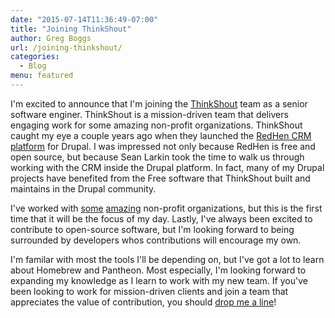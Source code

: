 ```yaml
---
date: "2015-07-14T11:36:49-07:00"
title: "Joining ThinkShout"
author: Greg Boggs
url: /joining-thinkshout/
categories:
  - Blog
menu: featured
---
```

I'm excited to announce that I'm joining the [ThinkShout](http://thinkshout.com/) team as a senior software enginer. ThinkShout is a mission-driven team that delivers engaging work for some amazing non-profit organizations. ThinkShout caught my eye a couple years ago when they launched the [RedHen CRM platform](http://redhencrm.com/) for Drupal. I was impressed not only because RedHen is free and open source, but because Sean Larkin took the time to walk us through working with the CRM inside the Drupal platform. In fact, many of my Drupal projects have benefited from the Free software that ThinkShout built and maintains in the Drupal community.

I've worked with [some](http://www.homefirstscc.org/) [amazing](http://www.sanctuaryforest.org/) non-profit organizations, but this is the first time that it will be the focus of my day. Lastly, I've always been excited to contribute to open-source software, but I'm looking forward to being surrounded by developers whos contributions will encourage my own. 

I'm familar with most the tools I'll be depending on, but I've got a lot to learn about Homebrew and Pantheon. Most especially, I'm looking forward to expanding my knowledge as I learn to work with my new team. If you've been looking to work for mission-driven clients and join a team that appreciates the value of contribution, you should [drop me a line](http://gregboggs.com/contact-me/)!
